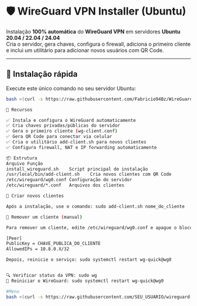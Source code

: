 # 🛡️ WireGuard VPN Installer (Ubuntu)

Instalação **100% automática** do **WireGuard VPN** em servidores **Ubuntu 20.04 / 22.04 / 24.04**  
Cria o servidor, gera chaves, configura o firewall, adiciona o primeiro cliente e inclui um utilitário para adicionar novos usuários com QR Code.

---

## 🚀 Instalação rápida

Execute este único comando no seu servidor Ubuntu:

```bash
bash <(curl -s https://raw.githubusercontent.com/Fabricio94Bz/WireGuard/main/install_wireguard.sh)

🧰 Recursos

✅ Instala e configura o WireGuard automaticamente
✅ Cria chaves privadas/públicas do servidor
✅ Gera o primeiro cliente (wg-client.conf)
✅ Gera QR Code para conectar via celular
✅ Cria o utilitário add-client.sh para novos clientes
✅ Configura firewall, NAT e IP forwarding automaticamente

📦 Estrutura
Arquivo	Função
install_wireguard.sh	Script principal de instalação
/usr/local/bin/add-client.sh	Cria novos clientes com QR Code
/etc/wireguard/wg0.conf	Configuração do servidor
/etc/wireguard/*.conf	Arquivos dos clientes

👥 Criar novos clientes

Após a instalação, use o comando: sudo add-client.sh nome_do_cliente

🧹 Remover um cliente (manual)

Para remover um cliente, edite /etc/wireguard/wg0.conf e apague o bloco:

[Peer]
PublicKey = CHAVE_PUBLICA_DO_CLIENTE
AllowedIPs = 10.8.0.X/32

Depois, reinicie o serviço: sudo systemctl restart wg-quick@wg0


🔍 Verificar status da VPN: sudo wg
🔄 Reiniciar o WireGuard: sudo systemctl restart wg-quick@wg0

#Menu
bash <(curl -s https://raw.githubusercontent.com/SEU_USUARIO/wireguard-install/main/wireguard-manager.sh)




